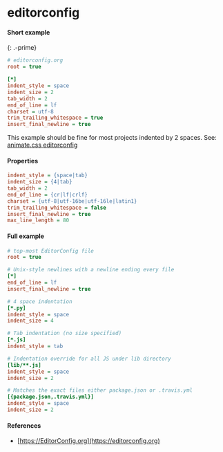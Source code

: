 # editorconfig

#### Short example

{: .-prime}

```ini
# editorconfig.org
root = true

[*]
indent_style = space
indent_size = 2
tab_width = 2
end_of_line = lf
charset = utf-8
trim_trailing_whitespace = true
insert_final_newline = true
```

This example should be fine for most projects indented by 2 spaces. See: [animate.css editorconfig](https://github.com/daneden/animate.css/blob/master/.editorconfig)

#### Properties

```ini
indent_style = {space|tab}
indent_size = {4|tab}
tab_width = 2
end_of_line = {cr|lf|crlf}
charset = {utf-8|utf-16be|utf-16le|latin1}
trim_trailing_whitespace = false
insert_final_newline = true
max_line_length = 80
```

#### Full example

```ini
# top-most EditorConfig file
root = true

# Unix-style newlines with a newline ending every file
[*]
end_of_line = lf
insert_final_newline = true

# 4 space indentation
[*.py]
indent_style = space
indent_size = 4

# Tab indentation (no size specified)
[*.js]
indent_style = tab

# Indentation override for all JS under lib directory
[lib/**.js]
indent_style = space
indent_size = 2

# Matches the exact files either package.json or .travis.yml
[{package.json,.travis.yml}]
indent_style = space
indent_size = 2
```

#### References

* [https://EditorConfig.org](https://editorconfig.org)
